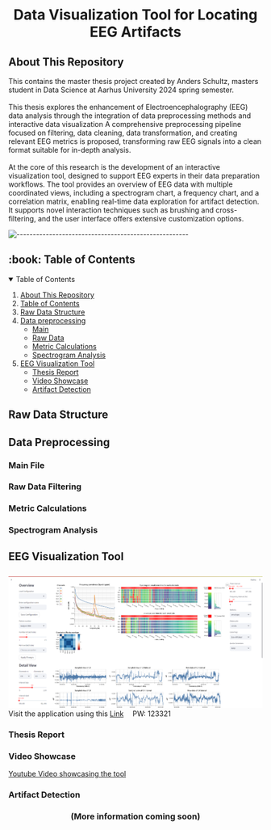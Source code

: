 <h1 align="center" id="top">Data Visualization Tool for Locating EEG Artifacts</h1>

<h2 id="about-this-repository">About This Repository</h2>
This contains the master thesis project created by Anders Schultz, masters student in Data Science at Aarhus University 2024 spring semester.
<br><br>
This thesis explores the enhancement of Electroencephalography (EEG) data analysis through the integration of data preprocessing methods and interactive data visualization A comprehensive preprocessing pipeline focused on filtering, data cleaning, data transformation, and creating relevant EEG metrics is proposed, transforming raw EEG signals into a clean format suitable for in-depth analysis.
<br><br>
At the core of this research is the development of an interactive visualization tool, designed to support EEG experts in their data preparation workflows. The tool provides an overview of EEG data with multiple coordinated views, including a spectrogram chart, a frequency chart, and a correlation matrix, enabling real-time data exploration for artifact detection. It supports novel interaction techniques such as brushing and cross-filtering, and the user interface offers extensive customization options.

![-----------------------------------------------------](https://raw.githubusercontent.com/andreasbm/readme/master/assets/lines/rainbow.png)

<h2 id="book-table-of-contents">:book: Table of Contents</h2>

<details open="open">
  <summary>Table of Contents</summary>
  <ol>
    <li><a href="#about-this-repository">About This Repository</a></li>
    <li><a href="#book-table-of-contents">Table of Contents</a></li>
    <li><a href="#raw-data-structure">Raw Data Structure</a></li>
    <li>
      <a href="#data-preprocessing">Data preprocessing</a>
      <ul>
        <li><a href="#main">Main</a></li>
        <li><a href="#raw-data">Raw Data</a></li>
        <li><a href="#metric-calculations">Metric Calculations</a></li>
        <li><a href="#spectrogram analysis">Spectrogram Analysis</a></li>
      </ul>
    </li>
    <li>
      <a href="#eeg-visualization-tool">EEG Visualization Tool</a>
      <ul>
        <li><a href="#thesis-report">Thesis Report</a></li>
        <li><a href="#video-showcase">Video Showcase</a></li>
        <li><a href="#artifact-detection">Artifact Detection</a></li>
      </ul>
    </li>
  </ol>
</details>

<h2 id="raw-data-structure">Raw Data Structure</h2>
<h2 id="data-preprocessing">Data Preprocessing</h2>
<h3 id="main">Main File</h3>
<h3 id="raw-data">Raw Data Filtering</h3>
<h3 id="metric-calculations">Metric Calculations</h3>
<h3 id="spectrogram analysis">Spectrogram Analysis</h3>
<h2 id="eeg-visualization-tool">EEG Visualization Tool</h2>
<img src="Images/overview_and_detail.png" alt="Overview and Detail" style="margin-top:10px;"/>
Visit the application using this <a href="https://eeg-visualization-tool-py-as.streamlit.app">Link</a> <img src="https://seeklogo.com/images/S/streamlit-logo-1A3B208AE4-seeklogo.com.png" alt="" style="vertical-align:middle; margin-left:10px;" width="30"> PW: 123321
<h3 id="thesis-report">Thesis Report</h3>
<h3 id="video-showcase">Video Showcase</h3>
<a href = https://www.youtube.com/watch?v=q0UK1dZ_DFI>Youtube Video showcasing the tool</a>
<h3 id="artifact-detection">Artifact Detection</h3>

<h3 align="center">
  (More information coming soon)
</h3>






